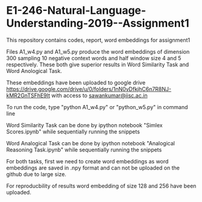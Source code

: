# E1-246-Natural-Language-Understanding-2019--Assignment1
This repository contains codes, report, word embeddings for assignment1

Files A1_w4.py and A1_w5.py produce the word embeddings of dimension 300 sampling 10 negative context words and 
half window size 4 and 5 respectively. These both give superior results in Word Similarity Task and Word Anological Task.

These embeddings have been uploaded to google drive https://drive.google.com/drive/u/0/folders/1nN0vDfkjhC6n7R8NJ-kMR2GnTSFhE9It with access to sawankumar@iisc.ac.in

To run the code, type "python A1_w4.py" or "python_w5.py" in command line

Word Similarity Task can be done by ipython notebook "Simlex Scores.ipynb" while sequentially running the snippets

Word Analogical Task can be done by ipython notebook "Analogical Reasoning Task.ipynb" while sequentially running the snippets

For both tasks, first we need to create word embeddings as word embeddings are saved in .npy format and can not be uploaded
on the github due to large size.

For reproducbility of results word embedding of size 128 and 256 have been uploaded.
